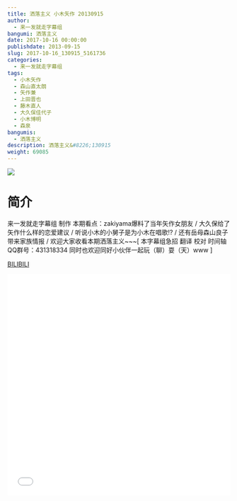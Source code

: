 ```yaml
---
title: 洒落主义 小木矢作 20130915
author: 
  - 来一发就走字幕组
bangumi: 洒落主义
date: 2017-10-16 00:00:00
publishdate: 2013-09-15
slug: 2017-10-16_130915_5161736
categories: 
  - 来一发就走字幕组
tags: 
  - 小木矢作
  - 森山直太朗
  - 矢作兼
  - 上田晋也
  - 藤木直人
  - 大久保佳代子
  - 小木博明
  - 森泉
bangumis: 
  - 洒落主义
description: 洒落主义&#8226;130915
weight: 69085
---
```


![](https://i.imgur.com/50oEBuU.jpg)

# 简介  
来一发就走字幕组 制作 本期看点：zakiyama爆料了当年矢作女朋友 / 大久保给了矢作什么样的恋爱建议 / 听说小木的小舅子是为小木在唱歌!? / 还有岳母森山良子带来家族情报 / 欢迎大家收看本期洒落主义~~~[ 本字幕组急招 翻译 校对 时间轴   QQ群号：431318334 同时也欢迎同好小伙伴一起玩（聊）耍（天）www ]


  [BILIBILI](https://www.bilibili.com/video/av5161736/)


<div class="vcontainer">  <iframe class='video' src="//www.bilibili.com/blackboard/player.html?cid=8388211&aid=5161736" width="100%" height="500" frameborder="0" allowfullscreen="allowfullscreen"></iframe></div>
